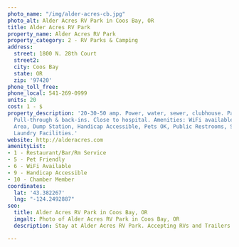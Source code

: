 ```yaml
---
photo_name: "/img/alder-acres-cb.jpg"
photo_alt: Alder Acres RV Park in Coos Bay, OR
title: Alder Acres RV Park
property_name: Alder Acres RV Park
property_category: 2 - RV Parks & Camping
address:
  street: 1800 N. 28th Court
  street2: 
  city: Coos Bay
  state: OR
  zip: '97420'
phone_toll_free: 
phone_local: 541-269-0999
units: 20
cost: 1 - $
property_description: '20-30-50 amp. Power, water, sewer, clubhouse. Paved level sites.
  Pull-through & back-ins. Close to hospital. Amenities: WiFi available, Recreation
  Area, Dump Station, Handicap Accessible, Pets OK, Public Restrooms, Showers, Cable,
  Laundry Facilities.'
website: http://alderacres.com
amenityList:
- 1 - Restaurant/Bar/Rm Service
- 5 - Pet Friendly
- 6 - WiFi Available
- 9 - Handicap Accessible
- 10 - Chamber Member
coordinates:
  lat: '43.382267'
  lng: "-124.2492887"
seo:
  title: Alder Acres RV Park in Coos Bay, OR
  imgalt: Photo of Alder Acres RV Park in Coos Bay, OR
  description: Stay at Alder Acres RV Park. Accepting RVs and Trailers.

---
```

